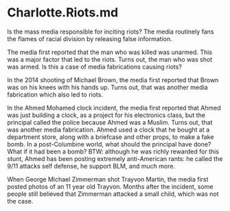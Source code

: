 # Charlotte.Riots.md

Is the mass media responsible for inciting riots? The media routinely fans the flames of racial division by releasing false information.  

The media first reported that the man who was killed was unarmed. This was a major factor that led to the riots. Turns out, the man who was shot was armed. Is this a case of media fabrications causing riots?

In the 2014 shooting of Michael Brown, the media first reported that Brown was on his knees with his hands up. Turns out, that was another media fabrication which also led to riots.

In the Ahmed Mohamed clock incident, the media first reported that Ahmed was just building a clock, as a project for his electronics class, but the principal called the police because Ahmed was a Muslim. Turns out, that was another media fabrication. Ahmed used a clock that he bought at a department store, along with a briefcase and other props, to make a fake bomb. In a post-Columbine world, what should the principal have done? What if it had been a bomb? BTW: although he was richly rewarded for this stunt, Ahmed has been posting extremely anti-American rants: he called the 9/11 attacks self defense, he support BLM, and much more. 

When George Michael Zimmerman shot Trayvon Martin, the media first posted photos of an 11 year old Trayvon. Months after the incident, some people still believed that Zimmerman attacked a small child, which was not the case. 





